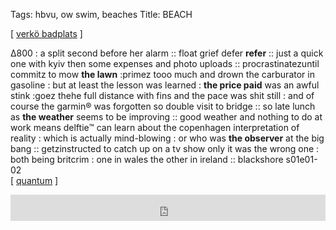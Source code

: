 Tags: hbvu, ow swim, beaches
Title: BEACH
  
[ [verkö badplats](https://maps.app.goo.gl/qATwja6s1zUcZPmW6) ]

Δ800 : a split second before her alarm :: float grief defer **refer** :: just a quick one with kyiv then some expenses and photo uploads :: procrastinatezuntil commitz to mow **the lawn** :primez tooo much and drown the carburator in gasoline : but at least  the lesson was learned : **the price paid** was an awful stink :goez thehe full distance with fins and the pace was shit still : and of course the garmin® was forgotten so double visit to bridge :: so late lunch as **the weather** seems to be improving :: good weather and nothing to do at work means delftie™ can learn about the copenhagen interpretation of reality : which is actually mind-blowing : or who was **the observer** at the big bang :: getzinstructed to catch up on a tv show only it was the wrong one : both being britcrim : one in wales the other in ireland :: blackshore s01e01-02  
[ [quantum](https://www.goodreads.com/book/show/6448772) ]

<iframe style="border: 0; width: 100%; height: 42px;" src="https://bandcamp.com/EmbeddedPlayer/album=1482339252/size=small/bgcol=ffffff/linkcol=0687f5/transparent=true/" seamless><a href="https://alejandroescovedo.bandcamp.com/album/echo-dancing">Echo Dancing by Alejandro Escovedo</a></iframe>  
